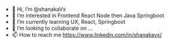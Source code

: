 - 👋 Hi, I’m @shanakaVx
- 👀 I’m interested in Frontend React Node then Java Springboot
- 🌱 I’m currently learning UX, React, Springboot
- 💞️ I’m looking to collaborate on ...
- 📫 How to reach me https://www.linkedin.com/in/shanakavx/

<!---
shanakaVx/shanakaVx is a ✨ special ✨ repository because its `README.md` (this file) appears on your GitHub profile.
You can click the Preview link to take a look at your changes.
--->
